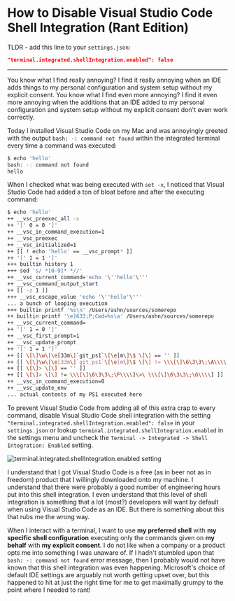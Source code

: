How to Disable Visual Studio Code Shell Integration (Rant Edition)
==================================================================

TLDR - add this line to your `settings.json`:

```json
"terminal.integrated.shellIntegration.enabled": false
```

--------------------------------------------------------------------------------

You know what I find really annoying? I find it really annoying when an IDE
adds things to my personal configuration and system setup without my explicit
consent. You know what I find even more annoying? I find it even more annoying
when the additions that an IDE added to my personal configuration and system
setup without my explicit consent don't even work correctly.

Today I installed Visual Studio Code on my Mac and was annoyingly greeted with
the output `bash: -: command not found` within the integrated terminal every
time a command was executed:

```sh
$ echo 'hello'
bash: -: command not found
hello
```

When I checked what was being executed with `set -x`, I noticed that Visual
Studio Code had added a ton of bloat before and after the executing command:

```sh
$ echo 'hello'
++ __vsc_preexec_all -x
++ '[' 0 = 0 ']'
++ __vsc_in_command_execution=1
++ __vsc_preexec
++ __vsc_initialized=1
++ [[ ! echo 'hello' == __vsc_prompt* ]]
++ '[' 1 = 1 ']'
+++ builtin history 1
+++ sed 's/ *[0-9]* *//'
++ __vsc_current_command='echo '\''hello'\'''
++ __vsc_command_output_start
++ [[ -z 1 ]]
+++ __vsc_escape_value 'echo '\''hello'\'''
... a bunch of looping execution
+++ builtin printf '%s\n' /Users/ashn/sources/somerepo
++ builtin printf '\e]633;P;Cwd=%s\a' /Users/ashn/sources/somerepo
++ __vsc_current_command=
++ '[' 1 = 0 ']'
++ __vsc_first_prompt=1
++ __vsc_update_prompt
++ '[' 1 = 1 ']'
++ [[ \[\]\w\[\e[33m\]`git_ps1`\[\e[m\]\$ \[\] == '' ]]
++ [[ \[\]\w\[\e[33m\]`git_ps1`\[\e[m\]\$ \[\] != \\\[\]\6\3\3\;\A\\\\]\\\w\\\[\\\e\[\3\3\m\\\]\`\g\i\t\_\p\s\1\`\\\[\\\e\[\m\\\]\\\$\ \\\[\]\6\3\3\;\B\\\\] ]]
++ [[ \[\]> \[\] == '' ]]
++ [[ \[\]> \[\] != \\\[\]\6\3\3\;\F\\\\]\>\ \\\[\]\6\3\3\;\G\\\\] ]]
++ __vsc_in_command_execution=0
++ __vsc_update_env
... actual contents of my PS1 executed here
```

To prevent Visual Studio Code from adding all of this extra crap to every
command, disable Visual Studio Code shell integration with the setting
`"terminal.integrated.shellIntegration.enabled": false` in your `settings.json`
or lookup `terminal.integrated.shellIntegration.enabled` in the settings menu
and uncheck the `Terminal -> Integrated -> Shell Integration: Enabled` setting.

![terminal.integrated.shellIntegration.enabled setting](/blog/2025-08-03-vscode-disable-shell-integration/setting.png)

I understand that I got Visual Studio Code is a free (as in beer not as
in freedom) product that I willingly downloaded onto my machine. I understand
that there were probably a good number of engineering hours put into this shell
integration. I even understand that this level of shell integration is
something that a lot (most?) developers will want by default when using Visual
Studio Code as an IDE. But there is something about this that rubs me the wrong
way.

When I interact with a terminal, I want to use **my preferred shell** with **my
specific shell configuration** executing only the commands given on **my
behalf** with **my explicit consent**. I do not like when a company or a
product opts me into something I was unaware of. If I hadn't stumbled upon that
`bash: -: command not found` error message, then I probably would not have
known that this shell integration was even happening. Microsoft's choice of
default IDE settings are arguably not worth getting upset over, but this
happened to hit at just the right time for me to get maximally grumpy to the
point where I needed to rant!
